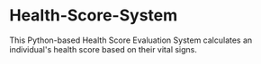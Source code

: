 # Health-Score-System
This Python-based Health Score Evaluation System calculates an individual's health score based on their vital signs.
